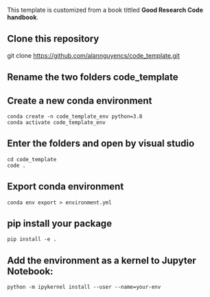 This template is customized from a book tittled **Good Research Code handbook**.

## Clone this repository
git clone https://github.com/alannguyencs/code_template.git

## Rename the two folders code_template

## Create a new conda environment
```
conda create -n code_template_env python=3.8
conda activate code_template_env
```

## Enter the folders and open by visual studio
```
cd code_template
code .
```

## Export conda environment
```
conda env export > environment.yml
```


## pip install your package
```
pip install -e .
```

## Add the environment as a kernel to Jupyter Notebook:
```
python -m ipykernel install --user --name=your-env
```